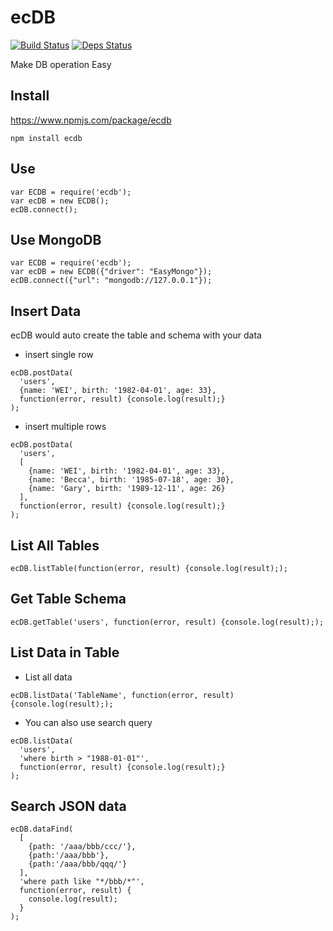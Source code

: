 # ecDB
[![Build Status](https://travis-ci.org/Luphia/ecDB.png?branch=master)](https://travis-ci.org/Luphia/ecDB)
[![Deps Status](https://david-dm.org/Luphia/ecDB.png)](https://david-dm.org/Luphia/ecDB)

Make DB operation Easy

## Install
https://www.npmjs.com/package/ecdb
```shell
npm install ecdb
```

## Use
```node
var ECDB = require('ecdb');
var ecDB = new ECDB();
ecDB.connect();
```

## Use MongoDB
```node
var ECDB = require('ecdb');
var ecDB = new ECDB({"driver": "EasyMongo"});
ecDB.connect({"url": "mongodb://127.0.0.1"});
```

## Insert Data
ecDB would auto create the table and schema with your data
* insert single row
```node
ecDB.postData(
  'users',
  {name: 'WEI', birth: '1982-04-01', age: 33},
  function(error, result) {console.log(result);}
);
```
*  insert multiple rows
```node
ecDB.postData(
  'users',
  [
    {name: 'WEI', birth: '1982-04-01', age: 33},
    {name: 'Becca', birth: '1985-07-18', age: 30},
    {name: 'Gary', birth: '1989-12-11', age: 26}
  ],
  function(error, result) {console.log(result);}
);
```

## List All Tables
```node
ecDB.listTable(function(error, result) {console.log(result););
```

## Get Table Schema
```node
ecDB.getTable('users', function(error, result) {console.log(result););
```

## List Data in Table
* List all data
```node
ecDB.listData('TableName', function(error, result) {console.log(result););
```
* You can also use search query
```node
ecDB.listData(
  'users',
  'where birth > "1988-01-01"',
  function(error, result) {console.log(result);}
);
```

## Search JSON data
```node
ecDB.dataFind(
  [
    {path: '/aaa/bbb/ccc/'},
    {path:'/aaa/bbb'},
    {path:'/aaa/bbb/qqq/'}
  ],
  'where path like "*/bbb/*"',
  function(error, result) {
    console.log(result);
  }
);
```
